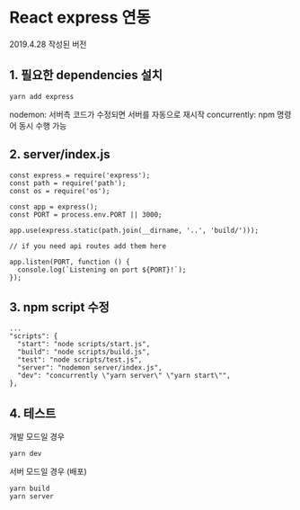 # React express 연동

2019.4.28 작성된 버전

## 1. 필요한 dependencies 설치
    yarn add express

nodemon: 서버측 코드가 수정되면 서버를 자동으로 재시작
concurrently: npm 명령어 동시 수행 가능

## 2. server/index.js
    const express = require('express');
    const path = require('path');
    const os = require('os');

    const app = express();
    const PORT = process.env.PORT || 3000;

    app.use(express.static(path.join(__dirname, '..', 'build/')));

    // if you need api routes add them here

    app.listen(PORT, function () {
      console.log(`Listening on port ${PORT}!`);
    });

## 3. npm script 수정

    ...
    "scripts": {
      "start": "node scripts/start.js",
      "build": "node scripts/build.js",
      "test": "node scripts/test.js",
      "server": "nodemon server/index.js",
      "dev": "concurrently \"yarn server\" \"yarn start\"",
    },


## 4. 테스트
개발 모드일 경우

    yarn dev
서버 모드일 경우 (배포)

    yarn build
    yarn server

